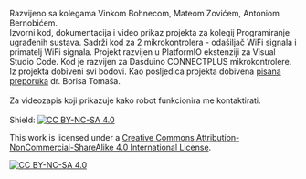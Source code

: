 Razvijeno sa kolegama Vinkom Bohnecom, Mateom Zovićem, Antoniom Bernobićem. <br>
Izvorni kod, dokumentacija i video prikaz projekta za kolegij Programiranje ugrađenih sustava. Sadrži kod za 2 mikrokontrolera - odašiljač WiFi signala i primatelj WiFi signala. Projekt razvijen u PlatformIO ekstenziji za Visual Studio Code. Kod je razvijen za Dasduino CONNECTPLUS mikrokontrolere.<br>
Iz projekta dobiveni svi bodovi. Kao posljedica projekta dobivena [pisana preporuka](https://github.com/JakovBegovic/Robot-upravljan-kontrolerom/blob/caef50e12dc3403a5f9ce1389835898fd6788e6c/Pismo%20preporuke%20za%20Jakova%20Begovi%C4%87a.pdf) dr. Borisa Tomaša.
<br><br>
Za videozapis koji prikazuje kako robot funkcionira me kontaktirati.
<br><br>
Shield: [![CC BY-NC-SA 4.0][cc-by-nc-sa-shield]][cc-by-nc-sa]

This work is licensed under a
[Creative Commons Attribution-NonCommercial-ShareAlike 4.0 International License][cc-by-nc-sa].

[![CC BY-NC-SA 4.0][cc-by-nc-sa-image]][cc-by-nc-sa]

[cc-by-nc-sa]: http://creativecommons.org/licenses/by-nc-sa/4.0/
[cc-by-nc-sa-image]: https://licensebuttons.net/l/by-nc-sa/4.0/88x31.png
[cc-by-nc-sa-shield]: https://img.shields.io/badge/License-CC%20BY--NC--SA%204.0-lightgrey.svg
